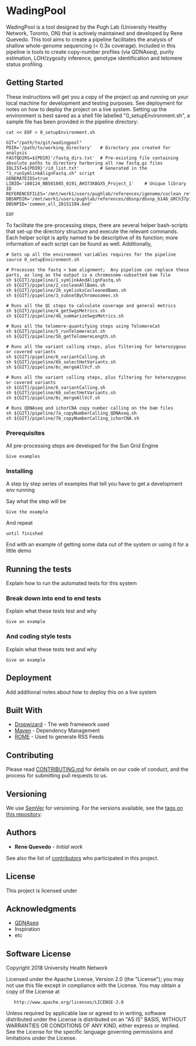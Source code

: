 # WadingPool

WadingPool is a tool designed by the Pugh Lab (University Healthy Network, Toronto, ON) that is actively maintained and developed by Rene Quevedo.  This tool aims to create a pipeline facilitates the analysis of shallow whole-genome sequencing (< 0.3x coverage).  Included in this pipeline is tools to create copy-number profiles (via QDNAseq), purity estimation, LOH/zygosity inference, genotype identification and telomere status profiling.


## Getting Started

These instructions will get you a copy of the project up and running on your local machine for development and testing purposes. See deployment for notes on how to deploy the project on a live system.
Setting up the environment is best saved as a shell file labelled "0_setupEnvironment.sh", a sample file has been provided in the pipeline directory:
```
cat << EOF > 0_setupEnvironment.sh

GIT="/path/to/git/wadingpool"
PDIR='/path/to/working_directory'   # Directory you created for analysis
FASTQDIRS=${PDIR}'/fastq_dirs.txt'  # Pre-existing file containing absolute paths to directory harboring all raw fastq.gz files
IDLIST=${PDIR}'/id_list.txt'        # Generated in the "1_runSymlinkAlignFastq.sh" script
GENERATEIDS=true
LIBID='180124_NB501085_0191_AH373KBGX5_Project_1'    # Unique library ID
REFERENCEFILES='/mnt/work1/users/pughlab/references/igenome/coclean_reference_files.sh'
DBSNPDIR='/mnt/work1/users/pughlab/references/dbsnp/dbsnp_b146_GRCh37p13/common/bed'
DBSNPID='common_all_20151104.bed'

EOF
```

To facilitate the pre-processing steps, there are several helper bash-scripts that set-up the directory structure and execute the relevant commands.  Each helper script is aptly named to be descriptive of its function; more information of each script can be found as well.  Additionally, 
```
# Sets up all the environment variables requires for the pipeline
source 0_setupEnvironment.sh

# Processes the fastq > bam alignment;  Any pipeline can replace these parts, as long as the output is a chromosome-subsetted bam file
sh ${GIT}/pipeline/1_symlinkAndAlignFastq.sh
sh ${GIT}/pipeline/2_cocleanAllBams.sh
sh ${GIT}/pipeline/2b_symlinksCocleanedBams.sh
sh ${GIT}/pipeline/3_subsetByChromosomes.sh

# Runs all the QC steps to calculate coverage and general metrics
sh ${GIT}/pipeline/4_getSwgsMetrics.sh
sh ${GIT}/pipeline/4b_summarizeSwgsMetrics.sh

# Runs all the telomere-quantifying steps using TelomereCat
sh ${GIT}/pipeline/5_runTelomerecat.sh
sh ${GIT}/pipeline/5b_getTelomereLength.sh

# Runs all the variant calling steps, plus filtering for heterozygous or covered variants
sh ${GIT}/pipeline/6_variantCalling.sh
sh ${GIT}/pipeline/6b_selectHetVariants.sh
sh ${GIT}/pipeline/6c_mergeAllVcf.sh

# Runs all the variant calling steps, plus filtering for heterozygous or covered variants
sh ${GIT}/pipeline/6_variantCalling.sh
sh ${GIT}/pipeline/6b_selectHetVariants.sh
sh ${GIT}/pipeline/6c_mergeAllVcf.sh

# Runs QDNAseq and ichorCNA copy number calling on the bam files
sh ${GIT}/pipeline/7a_copyNumberCalling_QDNAseq.sh
sh ${GIT}/pipeline/7b_copyNumberCalling_ichorCNA.sh

```

### Prerequisites

All pre-processing steps are developed for the Sun Grid Engine

```
Give examples
```

### Installing

A step by step series of examples that tell you have to get a development env running

Say what the step will be

```
Give the example
```

And repeat

```
until finished
```

End with an example of getting some data out of the system or using it for a little demo

## Running the tests

Explain how to run the automated tests for this system

### Break down into end to end tests

Explain what these tests test and why

```
Give an example
```

### And coding style tests

Explain what these tests test and why

```
Give an example
```

## Deployment

Add additional notes about how to deploy this on a live system

## Built With

* [Dropwizard](http://www.dropwizard.io/1.0.2/docs/) - The web framework used
* [Maven](https://maven.apache.org/) - Dependency Management
* [ROME](https://rometools.github.io/rome/) - Used to generate RSS Feeds

## Contributing

Please read [CONTRIBUTING.md](https://gist.github.com/PurpleBooth/b24679402957c63ec426) for details on our code of conduct, and the process for submitting pull requests to us.

## Versioning

We use [SemVer](http://semver.org/) for versioning. For the versions available, see the [tags on this repository](https://github.com/your/project/tags). 

## Authors

* **Rene Quevedo** - *Initial work* 

See also the list of [contributors](https://github.com/your/project/contributors) who participated in this project.

## License

This project is licensed under 

## Acknowledgments

* [QDNAseq](https://github.com/your/project/contributors)
* Inspiration
* etc

## Software License
Copyright 2018 University Health Network

   Licensed under the Apache License, Version 2.0 (the "License");
   you may not use this file except in compliance with the License.
   You may obtain a copy of the License at

       http://www.apache.org/licenses/LICENSE-2.0

   Unless required by applicable law or agreed to in writing, software
   distributed under the License is distributed on an "AS IS" BASIS,
   WITHOUT WARRANTIES OR CONDITIONS OF ANY KIND, either express or implied.
   See the License for the specific language governing permissions and
   limitations under the License.
